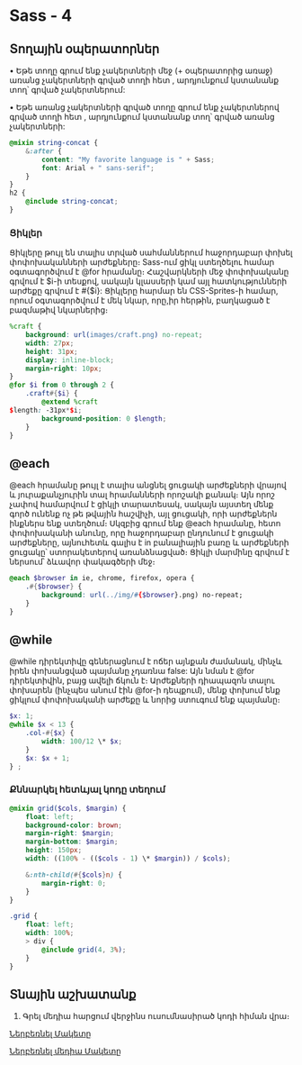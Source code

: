 # Sass - 4

## Տողային օպերատորներ

• Եթե տողը գրում ենք չակերտների մեջ (+ օպերատորից առաջ) առանց չակերտների գրված տողի հետ , արդյունքում կստանանք տող՝ գրված չակերտներում:

• Եթե առանց չակերտների գրված տողը գրում ենք չակերտներով գրված տողի հետ , արդյունքում կստանանք տող՝ գրված առանց չակերտների:

```scss
@mixin string-concat {
    &:after {
        content: "My favorite language is " + Sass;
        font: Arial + " sans-serif";
    }
}
h2 {
    @include string-concat;
}
```

### Ցիկլեր

Ցիկլերը թույլ են տալիս տրված սահմաններում հաջորդաբար փոխել փոփոխականների արժեքները։ Sass-ում ցիկլ ստեղծելու համար օգտագործվում է @for հրամանը։ Հաշվարկների մեջ փոփոխականը գրվում է $i-ի տեսքով, սակայն կլասսերի կամ այլ հատկությունների արժեքը գրվում է #{$i}: Ցիկլերը հարմար են CSS-Sprites-ի համար, որում օգտագործվում է մեկ նկար, որը,իր հերթին, բաղկացած է բազմաթիվ նկարներից։

```scss
%craft {
    background: url(images/craft.png) no-repeat;
    width: 27px;
    height: 31px;
    display: inline-block;
    margin-right: 10px;
}
@for $i from 0 through 2 {
    .craft#{$i} {
        @extend %craft
$length: -31px*$i;
        background-position: 0 $length;
    }
}
```

## @each

@each հրամանը թույլ է տալիս անցնել ցուցակի արժեքների վրայով և յուրաքանչյուրին տալ հրամանների որոշակի քանակ։ Այն որոշ չափով համարվում է ցիկլի տարատեսակ, սակայն այստեղ մենք գործ ունենք ոչ թե թվային հաշվիչի, այլ ցուցակի, որի արժեքներն ինքներս ենք ստեղծում։ Սկզբից գրում ենք @each հրամանը, հետո փոփոխականի անունը, որը հաջորդաբար ընդունում է ցուցակի արժեքները, այնուհետև գալիս է in բանալիային բառը և արժեքների ցուցակը՝ ստորակետերով առանձնացված։ Ցիկլի մարմինը գրվում է ներսում՝ ձևավոր փակագծերի մեջ։

```scss
@each $browser in ie, chrome, firefox, opera {
    .#{$browser} {
        background: url(../img/#{$browser}.png) no-repeat;
    }
}
```

## @while

@while դիրեկտիվը գեներացնում է ոճեր այնքան ժամանակ, մինչև իրեն փոխանցված պայմանը չդառնա false: Այն նման է @for դիրեկտիվին, բայց ավելի ճկուն է։ Արժեքների դիապազոն տալու փոխարեն (ինչպես անում էին @for-ի դեպքում), մենք փոխում ենք ցիկլում փոփոխականի արժեքը և նորից ստուգում ենք պայմանը։

```scss
$x: 1;
@while $x < 13 {
    .col-#{$x} {
        width: 100/12 \* $x;
    }
    $x: $x + 1;
} ;
```

### Քննարկել հետևյալ կոդը տեղում

```scss
@mixin grid($cols, $margin) {
    float: left;
    background-color: brown;
    margin-right: $margin;
    margin-bottom: $margin;
    height: 150px;
    width: ((100% - (($cols - 1) \* $margin)) / $cols);

    &:nth-child(#{$cols}n) {
        margin-right: 0;
    }
}

.grid {
    float: left;
    width: 100%;
    > div {
        @include grid(4, 3%);
    }
}
```

## Տնային աշխատանք

1. Գրել մեդիա հարցում վերջինս ուսումնասիրած կոդի հիման վրա։

<a href="./files/lesson4_2.psd" rel="nofollow" target="_blank" >Ներբեռնել Մակետը</a>

<a href="./files/lesson4_1.psd" rel="nofollow" target="_blank" >Ներբեռնել մեդիա Մակետը</a>




